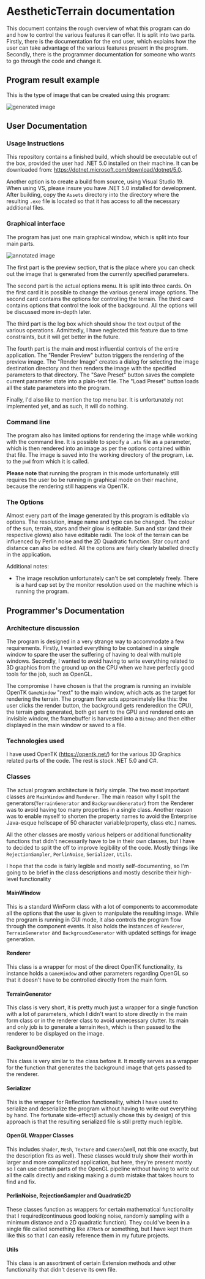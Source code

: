 # AestheticTerrain documentation

This document contains the rough overview of what this program can do
and how to control the various features it can offer. It is split into two parts.
Firstly, there is the documentation for the end user, which explains how the user
can take advantage of the various features present in the program. Secondly, there
is the programmer documentation for someone who wants to go through the code and
change it.

## Program result example

This is the type of image that can be created using this program:

![generated image](Render-Result.png)

## User Documentation

### Usage Instructions

This repository contains a finished build, which should be executable out of the box,
provided the user had .NET 5.0 installed on their machine. It can 
be downloaded from: https://dotnet.microsoft.com/download/dotnet/5.0.

Another option is to
create a build from source, using Visual Studio 19. When using VS, please insure you have .NET 5.0
installed for development. After building, copy the `Assets` directory into the directory where
the resulting `.exe` file is located so that it has access to all the necessary additional files.

### Graphical interface

The program has just one main graphical window, which is split into four main parts.

![annotated image](GUI-Image-Annotated.png)

The first part is the preview section, that is the place where you can check out the image
that is generated from the currently specified parameters.

The second part is the actual options menu. It is split into three cards. On the first card
it is possible to change the various general image options. The second card contains the
options for controlling the terrain. The third card contains options that control the look
of the background. All the options will be discussed more in-depth later.

The third part is the log box which should show the text output of the various operations.
Admittedly, I have neglected this feature due to time constraints, but it will get better
in the future.

The fourth part is the main and most influential controls of the entire application.
The "Render Preview" button triggers the rendering of the preview image.
The "Render Image" creates a dialog for selecting the image destination directory
and then renders the image with the specified parameters to that directory.
The "Save Preset" button saves the complete current parameter state into a plain-text file.
The "Load Preset" button loads all the state parameters into the program.

Finally, I'd also like to mention the top menu bar. It is unfortunately not implemented yet,
and as such, it will do nothing.

### Command line

The program also has limited options for rendering the image while working with the command line.
It is possible to specify a `.ats` file as a parameter, which is then rendered into an image as
per the options contained within that file. The image is saved into the working directory of the program,
i.e. to the `pwd` from which it is called.

**Please note** that running the program in this mode unfortunately still requires the user bo be running
in graphical mode on their machine, because the rendering still happens via OpenTK.

### The Options

Almost every part of the image generated by this program is editable via options.
The resolution, image name and type can be changed.
The colour of the sun, terrain, stars and their glow is editable. Sun and star (and their respective glows) also have
editable radii. The look of the terrain can be influenced by Perlin noise and the 2D Quadratic function.
Star count and distance can also be edited.
All the options are fairly clearly labelled directly in the application.

Additional notes:
- The image resolution unfortunately can't be set completely freely. There is a hard cap set by the monitor resolution
used on the machine which is running the program.


## Programmer's Documentation

### Architecture discussion

The program is designed in a very strange way to accommodate a few requirements.
Firstly, I wanted everything to be contained in a single window to spare the user the suffering
of having to deal with multiple windows. Secondly, I wanted to avoid having to write everything related to
3D graphics from the ground up on the CPU when we have perfectly good tools for the job, such as OpenGL.

The compromise I have chosen is that the program is running an invisible OpenTK `GameWindow` "next" to the main window,
which acts as the target for rendering the terrain. The program flow acts approximately like this: the user clicks the render button,
the background gets rendered(on the CPU), the terrain gets generated, both get sent to the GPU and rendered onto an invisible
window, the framebuffer is harvested into a `Bitmap` and then either displayed in the main window or saved to a file.

### Technologies used

I have used OpenTK (https://opentk.net/) for the various 3D Graphics related parts of the code.
The rest is stock .NET 5.0 and C#.

### Classes

The actual program architecture is fairly simple. The two most important classes are
`MainWindow` and `Renderer`.
The main reason why I split the generators(`TerrainGenerator` and `BackgroundGenerator`) from the Renderer was to avoid having
too many properties in a single class. Another reason was to enable myself to shorten the property names to
avoid the Enterprise Java-esque hellscape of 50 character variable(property, class etc.) names.

All the other classes are mostly various helpers or additional functionality functions that didn't necessarily
have to be in their own classes, but I have to decided to split the off to improve legibility of the code.
Mostly things like `RejectionSampler`, `PerlinNoise`, `Serializer`, `Utils`.

I hope that the code is fairly legible and mostly self-documenting, so I'm going to be brief in the class descriptions and mostly
describe their high-level functionality 

#### MainWindow

This is a standard WinForm class with a lot of components to accommodate all the options that the user is given to manipulate the
resulting image. While the program is running in GUI mode, it also controls the program flow through the component events.
It also holds the instances of `Renderer`, `TerrainGenerator` and `BackgroundGenerator` with updated settings for image generation.

#### Renderer

This class is a wrapper for most of the direct OpenTK functionality, its instance holds a `GameWindow` and other parameters
regarding OpenGL so that it doesn't have to be controlled directly from the main form.

#### TerrainGenerator

This class is very short, it is pretty much just a wrapper for a single function with a lot of parameters, which I didn't want to
store directly in the main form class or in the renderer class to avoid unnecessary clutter. Its main and only job is to generate a
terrain `Mesh`, which is then passed to the renderer to be displayed on the image.

#### BackgroundGenerator

This class is very similar to the class before it. It mostly serves as a wrapper for the function that generates the background
image that gets passed to the renderer.

#### Serializer

This is the wrapper for Reflection functionality, which I have used to serialize and deserialize the program without having to write
out everything by hand. The fortunate side-effect(I actually chose this by design) of this approach is that the resulting serialized
file is still pretty much legible.

#### OpenGL Wrapper Classes

This includes `Shader`, `Mesh`, `Texture` and `Camera`(well, not this one exactly, but the description fits as well).
These classes would truly show their worth in larger and more complicated application, but here, they're present mostly
so I can use certain parts of the OpenGL pipeline without having to write out all the calls directly and risking making
a dumb mistake that takes hours to find and fix.

#### PerlinNoise, RejectionSampler and Quadratic2D

These classes function as wrappers for certain mathematical functionality that I required(continuous good looking noise,
randomly sampling with a minimum distance and a 2D quadratic function).
They could've been in a single file called something like `ATMath` or something, but I have kept them
like this so that I can easily reference them in my future projects.

#### Utils

This class is an assortment of certain Extension methods and other functionality that didn't deserve its own file.